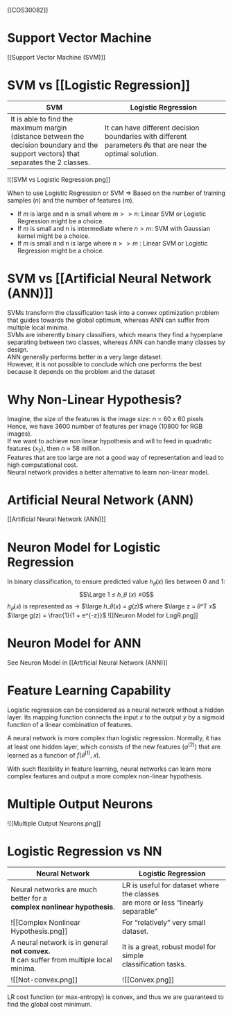 [[COS30082]]
# Support Vector Machine
[[Support Vector Machine (SVM)]]
# SVM vs [[Logistic Regression]]

| SVM                                                                                                                                       | Logistic Regression                                                                                         |
| ----------------------------------------------------------------------------------------------------------------------------------------- | ----------------------------------------------------------------------------------------------------------- |
| It is able to find the maximum margin (distance between the  <br>decision boundary and the support vectors) that separates the 2 classes. | It can have different decision boundaries with different parameters 𝜃s that are near the optimal solution. |

![[SVM vs Logistic Regression.png]]

When to use Logistic Regression or SVM => Based on the number of training samples ($n$) and the number of features ($m$).
- If $m$ is large and n is small where $m >> n$: Linear SVM or Logistic Regression might be a choice.
- If $m$  is small and n is intermediate where $n > m$: SVM with Gaussian kernel might be a choice.
- If $m$  is small and n is large where $n >> m$ : Linear SVM or Logistic Regression might be a choice.
# SVM vs [[Artificial Neural Network (ANN)]]
SVMs transform the classification task into a convex optimization problem that guides towards the global optimum, whereas ANN can suffer from multiple local minima.  
SVMs are inherently binary classifiers, which means they find a hyperplane separating between two classes, whereas ANN can handle many classes by design.  
ANN generally performs better in a very large dataset.  
However, it is not possible to conclude which one performs the best because it depends on the problem and the dataset

# Why Non-Linear Hypothesis?
Imagine, the size of the features is the image size: $n$ = 60 x 60 pixels  
Hence, we have 3600 number of features per image (10800 for RGB images).  
If we want to achieve non linear hypothesis and will to feed in quadratic features ($x_2$), then
$n$ ≈ 58 million.  
Features that are too large are not a good way of representation and lead to high computational cost.  
Neural network provides a better alternative to learn non-linear model.
# Artificial Neural Network (ANN)
[[Artificial Neural Network (ANN)]]
# Neuron Model for Logistic Regression
In binary classification, to ensure predicted value $ℎ_𝜃 (x)$ lies between 0 and 1:
$$\Large 1 ≤ ℎ_𝜃 (𝑥) ≤0$$
$h_𝜃(𝑥)$ is represented as → $\large ℎ_𝜃(𝑥) = 𝑔(𝑧)$
where 
$\large z = 𝜃^T x$
$\large g(z) = \frac{1}{1 + e^{-z}}$
![[Neuron Model for LogR.png]]

# Neuron Model for ANN
See Neuron Model in [[Artificial Neural Network (ANN)]]

# Feature Learning Capability
Logistic regression can be considered as a neural network without a hidden layer. Its mapping function connects the input $x$ to the output $y$ by a sigmoid function of a linear combination of features.  

A neural network is more complex than logistic regression. Normally, it has at least one hidden layer, which consists of the new features ($a^{(2)}$) that are learned as a function of $f(𝜃^{(1)} , 𝑥)$.  

With such flexibility in feature learning, neural networks can learn more complex features and output a more complex non-linear hypothesis.
# Multiple Output Neurons
![[Multiple Output Neurons.png]]

# Logistic Regression vs NN

| Neural Network                                                                                     | Logistic Regression                                                                   |
| -------------------------------------------------------------------------------------------------- | ------------------------------------------------------------------------------------- |
| Neural networks are much better for a  <br>**complex nonlinear hypothesis**.                       | LR is useful for dataset where the classes  <br>are more or less “linearly separable” |
| ![[Complex Nonlinear Hypothesis.png]]                                                              | For “relatively” very small dataset.                                                  |
| A neural network is in general **not convex.**  <br>It can suffer from multiple local  <br>minima. | It is a great, robust model for simple  <br>classification tasks.                     |
| ![[Not-convex.png]]                                                                                | ![[Convex.png]]                                                                       |

LR cost function (or max-entropy) is convex, and thus we are guaranteed to find the global cost minimum.